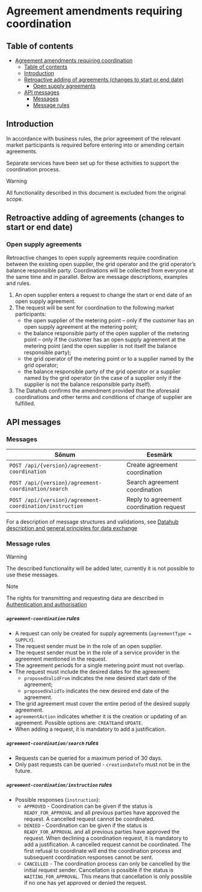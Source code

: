 # Agreement amendments requiring coordination

## Table of contents

- [Agreement amendments requiring coordination](#agreement-amendments-requiring-coordination)
  - [Table of contents](#table-of-contents)
  - [Introduction](#introduction)
  - [Retroactive adding of agreements (changes to start or end date)](#retroactive-adding-of-agreements-changes-to-start-or-end-date)
    - [Open supply agreements](#open-supply-agreements)
  - [API messages](#api-messages)
    - [Messages](#messages)
    - [Message rules](#message-rules)

## Introduction

In accordance with business rules, the prior agreement of the relevant market participants is required before entering into or amending certain agreements.

Separate services have been set up for these activities to support the coordination process.

> [!WARNING] 
> All functionality described in this document is excluded from the original scope.

## Retroactive adding of agreements (changes to start or end date)

### Open supply agreements

Retroactive changes to open supply agreements require coordination between the existing open supplier, the grid operator and the grid operator’s balance responsible party. Coordinations will be collected from everyone at the same time and in parallel. Below are message descriptions, examples and rules.

1. An open supplier enters a request to change the start or end date of an open supply agreement.
2. The request will be sent for coordination to the following market participants:
   - the open supplier of the metering point – only if the customer has an open supply agreement at the metering point;
   - the balance responsible party of the open supplier of the metering point – only if the customer has an open supply agreement at the metering point (and the open supplier is not itself the balance responsible party);
   - the grid operator of the metering point or to a supplier named by the grid operator;
   - the balance responsible party of the grid operator or a supplier named by the grid operator (in the case of a supplier only if the supplier is not the balance responsible party itself).
3. The Datahub confirms the amendment provided that the aforesaid coordinations and other terms and conditions of change of supplier are fulfilled.

## API messages

### Messages

| Sõnum                                        | Eesmärk                                                            |
|----------------------------------------------|--------------------------------------------------------------------|
| `POST /api/{version}/agreement-coordination`       | Create agreement coordination |
| `POST /api/{version}/agreement-coordination/search` | Search agreement coordination          |
| `POST /api/{version}/agreement-coordination/instruction`       | Reply to agreement coordination request                                                  |

For a description of message structures and validations, see [Datahub description and general principles for data exchange](01-datahub-description-and-general-principles-for-data-exchange.md)

### Message rules

> [!WARNING] 
> The described functionality will be added later, currently it is not possible to use these messages.

> [!NOTE]
> The rights for transmitting and requesting data are described in [Authentication and authorisation](03-authentication-and-authorisation.md)

##### `agreement-coordination` rules

- A request can only be created for supply agreements (`agreementType = SUPPLY`).
- The request sender must be in the role of an open supplier.
- The request sender must be in the role of a service provider in the agreement mentioned in the request.
- The agreement periods for a single metering point must not overlap.
- The request must include the desired dates for the agreement:
  - `proposedValidFrom` indicates the new desired start date of the agreement;
  - `proposedValidTo` indicates the new desired end date of the agreement.
- The grid agreement must cover the entire period of the desired supply agreement.
- `agreementAction` indicates whether it is the creation or updating of an agreement. Possible options are: `CREATE`and `UPDATE`.
- When adding a request, it is mandatory to add a justification.

##### `agreement-coordination/search` rules

- Requests can be queried for a maximum period of 30 days.
- Only past requests can be queried - `creationDateTo` must not be in the future.

##### `agreement-coordination/instruction` rules

- Possible responses (`instruction`):
  - `APPROVED` - Coordination can be given if the status is `READY_FOR_APPROVAL` and all previous parties have approved the request. A cancelled request cannot be coordinated.
  - `DENIED` - Coordination can be given if the status is `READY_FOR_APPROVAL` and all previous parties have approved the request. When declining a coordination request, it is mandatory to add a justification. A cancelled request cannot be coordinated. The first refusal to coordinate will end the coordination process and subsequent coordination responses cannot be sent.
  - `CANCELLED` -  The coordination process can only be cancelled by the initial request sender. Cancellation is possible if the status is `WAITING_FOR_APPROVAL`. This means that cancellation is only possible if no one has yet approved or denied the request.